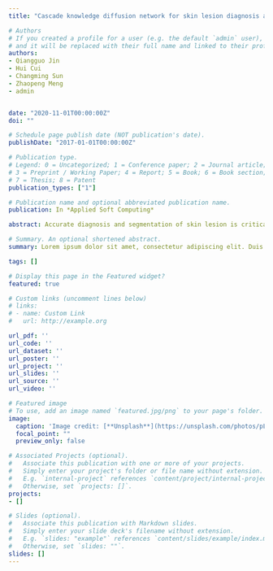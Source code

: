 ```yaml
---
title: "Cascade knowledge diffusion network for skin lesion diagnosis and segmentation"

# Authors
# If you created a profile for a user (e.g. the default `admin` user), write the username (folder name) here 
# and it will be replaced with their full name and linked to their profile.
authors:
- Qiangguo Jin
- Hui Cui
- Changming Sun
- Zhaopeng Meng
- admin


date: "2020-11-01T00:00:00Z"
doi: ""

# Schedule page publish date (NOT publication's date).
publishDate: "2017-01-01T00:00:00Z"

# Publication type.
# Legend: 0 = Uncategorized; 1 = Conference paper; 2 = Journal article;
# 3 = Preprint / Working Paper; 4 = Report; 5 = Book; 6 = Book section;
# 7 = Thesis; 8 = Patent
publication_types: ["1"]

# Publication name and optional abbreviated publication name.
publication: In *Applied Soft Computing*

abstract: Accurate diagnosis and segmentation of skin lesion is critical for early detection and diagnosis of skin cancer. Recent multi-task learning methods require expensive annotations for skin lesion analysis while single-task driven models cannot fully utilize the potential knowledge. The aim of this study is to utilize the neglected knowledge by a flexible architecture in dermoscopy skin lesion classification and segmentation. In this work, we propose a cascade knowledge diffusion network (CKDNet) to transfer and aggregate knowledge learnt from different tasks to simultaneously boost the performances of classification and segmentation. CKDNet consists of a sequence of coarse-level segmentation, classification, and fine-level segmentation networks. We design two novel feature entanglement modules, Entangle-Cls and Entangle-Seg, for classification and segmentation. The Entangle-Cls module aggregates the diffused features from initial segmentation to drive the classification network’s attention to image regions relevant to the disease. The Entangle-Seg module integrates the cascaded context knowledge learnt from classification to benefit fine-level segmentation, especially at uncertain boundaries. The entanglement modules can adaptively control the knowledge that can be diffused from one task to another, which avoids the empirical selection of weights for different learning tasks compared to other multi-task methods. We perform extensive evaluations and comparisons with state-of-the-art methods on skin lesion classification and segmentation with challenge datasets, ISIC2017 and ISIC2018. Our CKDNet demonstrated superior performance without using any ensemble approaches or any external datasets. The effectiveness of each component and loss functions are demonstrated by interpretable results using class activation maps (CAM), t-SNE, and classification and segmentation results.

# Summary. An optional shortened abstract.
summary: Lorem ipsum dolor sit amet, consectetur adipiscing elit. Duis posuere tellus ac convallis placerat. Proin tincidunt magna sed ex sollicitudin condimentum.

tags: []

# Display this page in the Featured widget?
featured: true

# Custom links (uncomment lines below)
# links:
# - name: Custom Link
#   url: http://example.org

url_pdf: ''
url_code: ''
url_dataset: ''
url_poster: ''
url_project: ''
url_slides: ''
url_source: ''
url_video: ''

# Featured image
# To use, add an image named `featured.jpg/png` to your page's folder. 
image:
  caption: 'Image credit: [**Unsplash**](https://unsplash.com/photos/pLCdAaMFLTE)'
  focal_point: ""
  preview_only: false

# Associated Projects (optional).
#   Associate this publication with one or more of your projects.
#   Simply enter your project's folder or file name without extension.
#   E.g. `internal-project` references `content/project/internal-project/index.md`.
#   Otherwise, set `projects: []`.
projects:
- []

# Slides (optional).
#   Associate this publication with Markdown slides.
#   Simply enter your slide deck's filename without extension.
#   E.g. `slides: "example"` references `content/slides/example/index.md`.
#   Otherwise, set `slides: ""`.
slides: []
---
```


